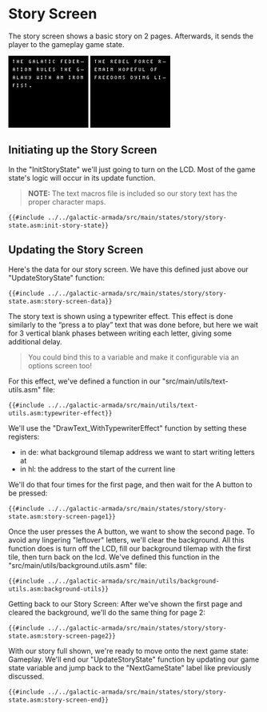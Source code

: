 # Story Screen

The story screen shows a basic story on 2 pages. Afterwards, it sends the player to the gameplay game state.

![GalacticArmada-1.png](../assets/part3/img/GalacticArmada-1.png)
![GalacticArmada-2.png](../assets/part3/img/GalacticArmada-2.png)

## Initiating up the Story Screen

In the "InitStoryState" we'll just going to turn on the LCD. Most of the game state's logic will occur in its update function.

> **NOTE:** The text macros file is included so our story text has the proper character maps.

```rgbasm,linenos,start={{#line_no_of "" ../../galactic-armada/src/main/states/story/story-state.asm:init-story-state}}
{{#include ../../galactic-armada/src/main/states/story/story-state.asm:init-story-state}}
```

## Updating the Story Screen

Here's the data for our story screen. We have this defined just above our "UpdateStoryState" function:

```rgbasm,linenos,start={{#line_no_of "" ../../galactic-armada/src/main/states/story/story-state.asm:story-screen-data}}
{{#include ../../galactic-armada/src/main/states/story/story-state.asm:story-screen-data}}
```

The story text is shown using a typewriter effect. This effect is done similarly to the “press a to play” text that was done before, but here we wait for 3 vertical blank phases between writing each letter, giving some additional delay.

> You could bind this to a variable and make it configurable via an options screen too!

For this effect, we've defined a function in our "src/main/utils/text-utils.asm" file:

```rgbasm,linenos,start={{#line_no_of "" ../../galactic-armada/src/main/utils/text-utils.asm:typewriter-effect}}
{{#include ../../galactic-armada/src/main/utils/text-utils.asm:typewriter-effect}}
```

We'll use the "DrawText_WithTypewriterEffect" function by setting these registers:
* in de: what background tilemap address we want to start writing letters at
* in hl: the address to the start of the current line

We'll do that four times for the first page, and then wait for the A button to be pressed:

```rgbasm,linenos,start={{#line_no_of "" ../../galactic-armada/src/main/states/story/story-state.asm:story-screen-page1}}
{{#include ../../galactic-armada/src/main/states/story/story-state.asm:story-screen-page1}}
```
Once the user presses the A button, we want to show the second page. To avoid any lingering "leftover" letters, we'll clear the background. All this function does is turn off the LCD, fill our background tilemap with the first tile, then turn back on the lcd. We've defined this function in the "src/main/utils/background.utils.asm" file:

```rgbasm,linenos,start={{#line_no_of "" ../../galactic-armada/src/main/utils/background-utils.asm:background-utils}}
{{#include ../../galactic-armada/src/main/utils/background-utils.asm:background-utils}}
```

Getting back to our Story Screen: After we've shown the first page and cleared the background, we'll do the same thing for page 2:

```rgbasm,linenos,start={{#line_no_of "" ../../galactic-armada/src/main/states/story/story-state.asm:story-screen-page2}}
{{#include ../../galactic-armada/src/main/states/story/story-state.asm:story-screen-page2}}
```

With our story full shown, we're ready to move onto the next game state: Gameplay. We'll end our "UpdateStoryState" function by updating our game state variable and jump back to the "NextGameState" label like previously discussed.

```rgbasm,linenos,start={{#line_no_of "" ../../galactic-armada/src/main/states/story/story-state.asm:story-screen-end}}
{{#include ../../galactic-armada/src/main/states/story/story-state.asm:story-screen-end}}
```
